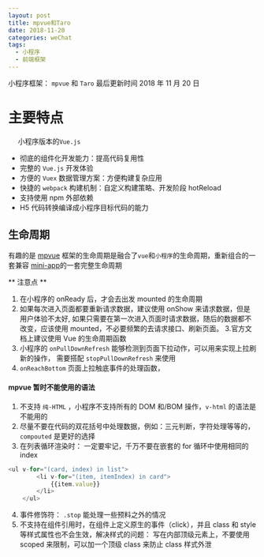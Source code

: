 ```yaml
---
layout: post
title: mpvue和Taro
date: 2018-11-20
categories: weChat
tags:
  - 小程序
  - 前端框架
---
```


小程序框架： `mpvue` 和 `Taro`
最后更新时间 2018 年 11 月 20 日

<!-- more -->

# 主要特点

&nbsp; &nbsp; &nbsp;小程序版本的`Vue.js`

- 彻底的组件化开发能力：提高代码复用性
- 完整的 `Vue.js` 开发体验
- 方便的 `Vuex` 数据管理方案：方便构建复杂应用
- 快捷的 `webpack` 构建机制：自定义构建策略、开发阶段 hotReload
- 支持使用 npm 外部依赖
- H5 代码转换编译成小程序目标代码的能力

## 生命周期

有趣的是 [mpvue](http://mpvue.com/mpvue/#_5) 框架的生命周期是融合了`vue`和`小程序`的生命周期，重新组合的一套兼容 [mini-app](https://developers.weixin.qq.com/miniprogram/dev/api/)的一套完整生命周期

** 注意点 **

1. 在小程序的 onReady 后，才会去出发 mounted 的生命周期
2. 如果每次进入页面都要重新请求数据，建议使用 onShow 来请求数据，但是用户体验不太好, 如果只需要在第一次进入页面时请求数据，随后的数据都不改变，应该使用 mounted，不必要频繁的去请求接口、刷新页面。 3.官方文档上建议使用 Vue 的生命周期函数
3. 小程序的 `onPullDownRefresh` 能够检测到页面下拉动作，可以用来实现上拉刷新的操作， 需要搭配 `stopPullDownRefresh` 来使用
4. `onReachBottom` 页面上拉触底事件的处理函数，

#### mpvue 暂时不能使用的语法

1. 不支持 `纯-HTML` ，小程序不支持所有的 DOM 和/BOM 操作，`v-html` 的语法是不能用的
2. 尽量不要在代码的双花括号中处理数据，例如：三元判断，字符处理等等的，`compouted` 是更好的选择
3. 在列表循环渲染时： 一定要牢记，千万不要在嵌套的 for 循环中使用相同的 index

```js
<ul v-for="(card, index) in list">
        <li v-for="(item, itemIndex) in card">
            {{item.value}}
        </li>
    </ul>
```

4. 事件修饰符： `.stop` 能处理一些预料之外的情况
5. 不支持在组件引用时，在组件上定义原生的事件（click），并且 class 和 style 等样式属性也不会生效，解决样式的问题： 写在内部顶级元素上，不要使用 scoped 来限制，可以加一个顶级 class 来防止 class 样式外泄

<!-- ### 小程序的登陆逻辑

> 现如今的小程序已经不在支持强制登陆，而是需要用户点击登陆按钮之后才能获取登陆权限，为了防止每次登陆的时候都会弹出一个默认的弹出框，仅仅是在首次登陆的时候弹出授权框，提升用户体验。

 ** 暂时的实现逻辑： **

- 首次登陆： 去拿用户的 `code` 之后，发送 `code` 给后台换取 `session_key、unionid`, `openid，` 这个请求的过程一般是在打开登陆界面的时候已经调用了（此时已经取得了 `session_key`），当用户点击登陆的时候才会去调取登陆接口，拿获得 `session` 去换取用户信息。
  此时还拿到了 `token`，用于用户以后的登陆，作为登陆的另外一个依据
- 二次登陆： 静默登陆，拿第一次返回的数据进行登陆，不再使微信打开获取登陆权限的弹窗

```js
// HTML
 <button class="center-flex btn wx-btn" hover-class="opacity" type="primary" open-type="getPhoneNumber" @getphonenumber="getphonenumber">
      <img src="/static/images/wechat.png" class="wx-icon">
      <div class="wx-text">微信手机号登陆</div>  为了获取权限
    </button>
  <button @click="toBind" hover-class="opacity" class="center-flex btn phone-btn">手机验证码登陆</button>

  // js
  import { login, phoneLogin } from '@/utils/login'
  import { redirectBack, getCurrentOptions } from '@/utils'
  import authority from '@/utils/authority'

  export default {
    methods: {
      login() {
        authority.clear() //登陆前清除用户信息
        login()
      },
      toBind() {
        const { back } = getCurrentOptions()  // 手动输入手机号 跳转到另一个登陆页面
        wx.navigateTo({
          url: `/pages/bind/main?back=${back}`
        })
      },
      getphonenumber(e) {
        const { encryptedData, iv } = e.target  // 判断是否包含特殊的数据，通俗来说用户是否同意了登陆权限
        if (!encryptedData) {
          return this.toBind()
        } else {
          phoneLogin({
            encrypted_data: encryptedData,
            iv
          }).then(() => {
            wx.showToast({
              title: '登陆成功'
            })
            redirectBack()  // 返回前一个需要登陆的页面
          }).catch((e) => {
            console.error(e)
            this.toBind()
          })
        }
      }
    },
    onShow() {
      this.login()
    }

``` -->
